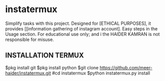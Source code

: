 # instatermux
Simplify tasks with this project. Designed for [ETHICAL PURPOSES], it provides [[information gathering of instagram account]. Easy steps in the Usage section. For educational use only; and i the HAIDER KAMRAN  is not responsible for misuse.
## INSTALLATION TERMUX
$pkg install git
$pkg install python
$git clone https://github.com/meer-haider/instatermux.git
#cd instatermux
$python instatermux.py install
